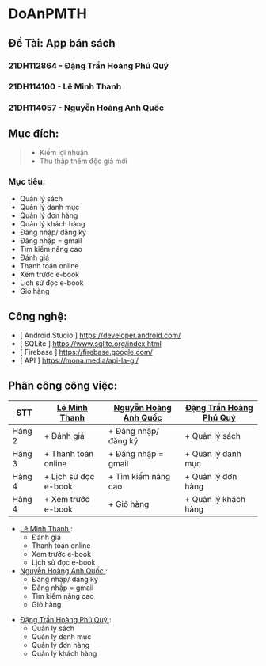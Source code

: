 ﻿# DoAnPMTH
## Đề Tài: App bán sách
### 21DH112864 - Đặng Trần Hoàng Phú Quý
### 21DH114100 - Lê Minh Thanh
### 21DH114057 - Nguyễn Hoàng Anh Quốc

## Mục đích:
> - Kiếm lợi nhuận
> - Thu thập thêm độc giả mới

### Mục tiêu:
+ Quản lý sách
+ Quản lý danh mục
+ Quản lý đơn hàng
+ Quản lý khách hàng
+ Đăng nhập/ đăng ký
+ Đăng nhập = gmail
+ Tìm kiếm nâng cao
+ Đánh giá
+ Thanh toán online
+ Xem trước e-book
+ Lịch sử đọc e-book
+ Giỏ hàng
## Công nghệ:
- [ Android Studio ] https://developer.android.com/
- [ SQLite ] https://www.sqlite.org/index.html
- [ Firebase ] https://firebase.google.com/
- [ API ] https://mona.media/api-la-gi/
## Phân công công việc:
| STT | [ Lê Minh Thanh ](https://github.com/Thanh203) | [ Nguyễn Hoàng Anh Quốc ](https://github.com/AqGzs)| [ Đặng Trần Hoàng Phú Quý ](https://github.com/DTHPQuy) |
|-----------|--|------|-------|
| Hàng 2    | + Đánh giá | + Đăng nhập/ đăng ký | + Quản lý sách |
| Hàng 3    | + Thanh toán online | + Đăng nhập = gmail | + Quản lý danh mục |
| Hàng 4    | + Lịch sử đọc e-book | + Tìm kiếm nâng cao | + Quản lý đơn hàng |
| Hàng 4    | + Xem trước e-book | + Giỏ hàng | + Quản lý khách hàng |
- [ Lê Minh Thanh ](https://github.com/Thanh203) :
  + Đánh giá
  + Thanh toán online
  + Xem trước e-book
  + Lịch sử đọc e-book
- [ Nguyễn Hoàng Anh Quốc ](https://github.com/AqGzs) :
  + Đăng nhập/ đăng ký
  + Đăng nhập = gmail
  + Tìm kiếm nâng cao
  + Giỏ hàng
+ [ Đặng Trần Hoàng Phú Quý ](https://github.com/DTHPQuy) :
  + Quản lý sách
  + Quản lý danh mục
  + Quản lý đơn hàng
  + Quản lý khách hàng
